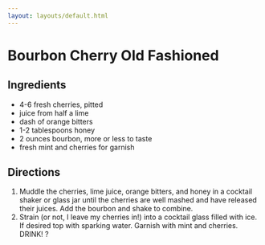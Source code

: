 ```yaml
---
layout: layouts/default.html
---
```


# Bourbon Cherry Old Fashioned

## Ingredients

- 4-6 fresh cherries, pitted
- juice from half a lime
- dash of orange bitters
- 1-2 tablespoons honey
- 2 ounces bourbon, more or less to taste
- fresh mint and cherries for garnish

## Directions

1. Muddle the cherries, lime juice, orange bitters, and honey in a cocktail shaker or glass jar until the cherries are well mashed and have released their juices. Add the bourbon and shake to combine.
2. Strain (or not, I leave my cherries in!) into a cocktail glass filled with ice. If desired top with sparking water. Garnish with mint and cherries. DRINK! ?
